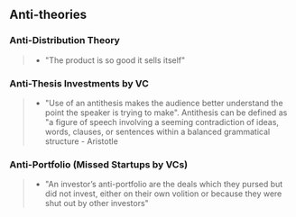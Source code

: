 


## Anti-theories

### Anti-Distribution Theory 
> * "The product is so good it sells itself"

### Anti-Thesis Investments by VC

> * "Use of an antithesis makes the audience better understand the point the speaker is trying to make". Antithesis can be defined as "a figure of speech involving a seeming contradiction of ideas, words, clauses, or sentences within a balanced grammatical structure - Aristotle

### Anti-Portfolio (Missed Startups by VCs)

> * "An investor’s anti-portfolio are the deals which they pursed but did not invest, either on their own volition or because they were shut out by other investors"
